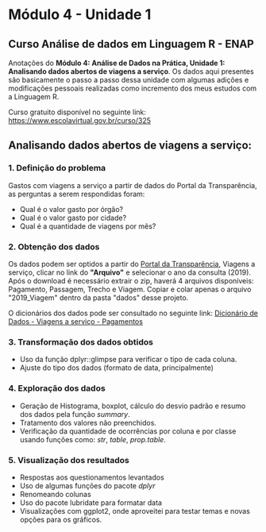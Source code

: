 # Módulo 4 - Unidade 1
## Curso Análise de dados em Linguagem R - ENAP
Anotações do **Módulo 4: Análise de Dados na Prática, Unidade 1: Analisando dados abertos de viagens a serviço**.
Os dados aqui presentes são basicamente o passo a passo dessa unidade com algumas adições e modificações pessoais realizadas como incremento dos meus estudos com a Linguagem R.

Curso gratuito disponível no seguinte link:
https://www.escolavirtual.gov.br/curso/325

## Analisando dados abertos de viagens a serviço:

### 1. Definição do problema

Gastos com viagens a serviço a partir de dados do Portal da Transparência, as perguntas a serem respondidas foram:

- Qual é o valor gasto por órgão?
- Qual é o valor gasto por cidade?
- Qual é a quantidade de viagens por mês?

### 2. Obtenção dos dados
Os dados podem ser optidos a partir do [Portal da Transparência](http://www.portaltransparencia.gov.br/download-de-dados), Viagens a serviço, clicar no link do **"Arquivo"** e selecionar o ano da consulta (2019). Após o download é necessário extrair o zip, haverá 4 arquivos disponíveis: Pagamento, Passagem, Trecho e Viagem. Copiar e colar apenas o arquivo "2019_Viagem" dentro da pasta "dados" desse projeto.

O dicionários dos dados pode ser consultado no seguinte link:
[Dicionário de Dados - Viagens a serviço - Pagamentos](http://www.portaltransparencia.gov.br/pagina-interna/603364-dicionário-de-dados-viagens-a-Serviço-Pagamentos)

### 3. Transformação dos dados obtidos
- Uso da função dplyr::glimpse para verificar o tipo de cada coluna.
- Ajuste do tipo dos dados (formato de data, principalmente)

### 4. Exploração dos dados
- Geração de Histograma, boxplot, cálculo do desvio padrão e resumo dos dados pela função *summary*.
- Tratamento dos valores não preenchidos.
- Verificação da quantidade de ocorrências por coluna e por classe usando funções como: *str*, *table*, *prop.table*.

### 5. Visualização dos resultados
- Respostas aos questionamentos levantados
- Uso de algumas funções do pacote *dplyr*
- Renomeando colunas
- Uso do pacote lubridate para formatar data
- Visualizações com ggplot2, onde aproveitei para testar temas e novas opções para os gráficos.

